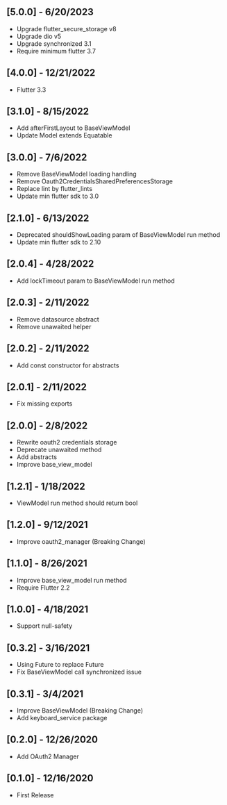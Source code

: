 ## [5.0.0] - 6/20/2023

* Upgrade flutter_secure_storage v8
* Upgrade dio v5
* Upgrade synchronized 3.1
* Require minimum flutter 3.7

## [4.0.0] - 12/21/2022

* Flutter 3.3

## [3.1.0] - 8/15/2022

* Add afterFirstLayout to BaseViewModel
* Update Model extends Equatable

## [3.0.0] - 7/6/2022

* Remove BaseViewModel loading handling
* Remove Oauth2CredentialsSharedPreferencesStorage
* Replace lint by flutter_lints
* Update min flutter sdk to 3.0

## [2.1.0] - 6/13/2022

* Deprecated shouldShowLoading param of BaseViewModel run method
* Update min flutter sdk to 2.10

## [2.0.4] - 4/28/2022

* Add lockTimeout param to BaseViewModel run method

## [2.0.3] - 2/11/2022

* Remove datasource abstract
* Remove unawaited helper

## [2.0.2] - 2/11/2022

* Add const constructor for abstracts

## [2.0.1] - 2/11/2022

* Fix missing exports

## [2.0.0] - 2/8/2022

* Rewrite oauth2 credentials storage
* Deprecate unawaited method
* Add abstracts
* Improve base_view_model

## [1.2.1] - 1/18/2022

* ViewModel run method should return bool

## [1.2.0] - 9/12/2021

* Improve oauth2_manager (Breaking Change)

## [1.1.0] - 8/26/2021

* Improve base_view_model run method
* Require Flutter 2.2

## [1.0.0] - 4/18/2021

* Support null-safety

## [0.3.2] - 3/16/2021

* Using Future<Unit> to replace Future<void>
* Fix BaseViewModel call synchronized issue

## [0.3.1] - 3/4/2021

* Improve BaseViewModel (Breaking Change)
* Add keyboard_service package

## [0.2.0] - 12/26/2020

* Add OAuth2 Manager

## [0.1.0] - 12/16/2020

* First Release

